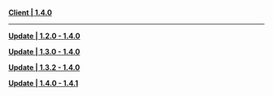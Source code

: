 **[Client | 1.4.0](https://d3ln624mszu7ty.cloudfront.net/client_app/pc_mihoyo/20210317_67c8f1002bb26672/GenshinImpact_1.4.0.zip)**

-----

**[Update | 1.2.0 - 1.4.0](https://d3ln624mszu7ty.cloudfront.net/client_app/update/hk4e_global/10/1.2.0_1.4.0_diff_kO7vMycf.zip)**

**[Update | 1.3.0 - 1.4.0](https://d3ln624mszu7ty.cloudfront.net/client_app/update/hk4e_global/10/1.3.0_1.4.0_diff_hLOEnPIc.zip)**

**[Update | 1.3.2 - 1.4.0](https://d3ln624mszu7ty.cloudfront.net/client_app/update/hk4e_global/10/1.3.2_1.4.0_diff_1P539V4J.zip)**

**[Update | 1.4.0 - 1.4.1](https://web.archive.org/web/20210315074034if_/https://d3ln624mszu7ty.cloudfront.net/client_app/beta_update/hk4e_global/2/game_1.4.0_1.4.1_diff_NvK0817X.zip)**

